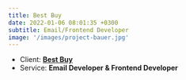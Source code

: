 ```yaml
---
title: Best Buy
date: 2022-01-06 08:01:35 +0300
subtitle: Email/Frontend Developer
image: '/images/project-bauer.jpg'
---
```


<!-- -->

<ul class="list-inline item-details">
    <li>Client:
        <strong><a href="https://www.bestbuy.com/">Best Buy</a>
        </strong>
    </li>
    <li>Service:
        <strong>Email Developer & Frontend Developer</strong>
    </li>
</ul>